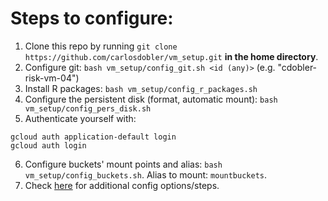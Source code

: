 # Steps to configure:

1. Clone this repo by running `git clone https://github.com/carlosdobler/vm_setup.git` **in the home directory**.
2. Configure git: `bash vm_setup/config_git.sh <id (any)>` (e.g. "cdobler-risk-vm-04")
3. Install R packages: `bash vm_setup/config_r_packages.sh`
4. Configure the persistent disk (format, automatic mount): `bash vm_setup/config_pers_disk.sh`
5. Authenticate yourself with:
  ```
  gcloud auth application-default login
  gcloud auth login
  ```
6. Configure buckets' mount points and alias: `bash vm_setup/config_buckets.sh`. Alias to mount: `mountbuckets`.
7. Check [here](https://github.com/WoodwellRisk/VM_image/blob/main/users_config.md) for additional config options/steps.
